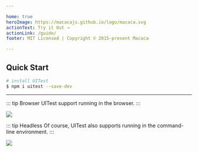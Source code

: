 ```yaml
---

home: true
heroImage: https://macacajs.github.io/logo/macaca.svg
actionText: Try it Out →
actionLink: /guide/
footer: MIT Licensed | Copyright © 2015-present Macaca

---
```


## Quick Start

```bash
# install UITest
$ npm i uitest --save-dev
```

---

::: tip Browser
UITest support running in the browser.
:::

![](/uitest/assets/6d308bd9gw1f6wsic5dmxj20rl0qqtbi.jpg)

::: tip Headless
Of course, UITest also supports running in the command-line environment.
:::

![](/uitest/assets/6d308bd9gw1f6wsibnfldg20nk0gr7kg.gif)
